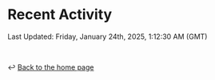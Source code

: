 # Recent Activity

<!--RECENT_ACTIVITY:start-->
<!--RECENT_ACTIVITY:end-->

<!--RECENT_ACTIVITY:last_update-->
Last Updated: Friday, January 24th, 2025, 1:12:30 AM (GMT)
<!--RECENT_ACTIVITY:last_update_end-->

<br>

↩️ [Back to the home page](/README.md)
